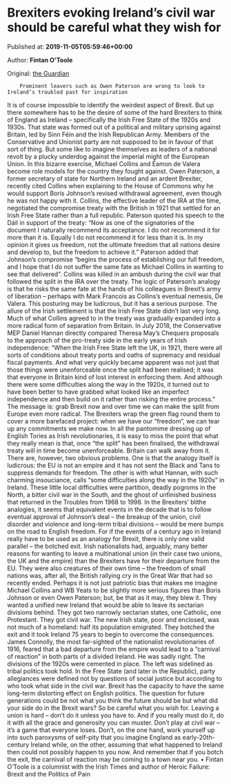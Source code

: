 
# Brexiters evoking Ireland’s civil war should be careful what they wish for

Published at: **2019-11-05T05:59:46+00:00**

Author: **Fintan O&#39;Toole**

Original: [the Guardian](https://www.theguardian.com/commentisfree/2019/nov/05/brexiters-ireland-civil-war-troubled-past)


        Prominent leavers such as Owen Paterson are wrong to look to Ireland’s troubled past for inspiration
      
It is of course impossible to identify the weirdest aspect of Brexit. But up there somewhere has to be the desire of some of the hard Brexiters to think of England as Ireland – specifically the Irish Free State of the 1920s and 1930s. That state was formed out of a political and military uprising against Britain, led by Sinn Féin and the Irish Republican Army. Members of the Conservative and Unionist party are not supposed to be in favour of that sort of thing. But some like to imagine themselves as leaders of a national revolt by a plucky underdog against the imperial might of the European Union. In this bizarre exercise, Michael Collins and Éamon de Valera become role models for the country they fought against.
Owen Paterson, a former secretary of state for Northern Ireland and an ardent Brexiter, recently cited Collins when explaining to the House of Commons why he would support Boris Johnson’s revised withdrawal agreement, even though he was not happy with it. Collins, the effective leader of the IRA at the time, negotiated the compromise treaty with the British in 1921 that settled for an Irish Free State rather than a full republic. Paterson quoted his speech to the Dáil in support of the treaty: “Now as one of the signatories of the document I naturally recommend its acceptance. I do not recommend it for more than it is. Equally I do not recommend it for less than it is. In my opinion it gives us freedom, not the ultimate freedom that all nations desire and develop to, but the freedom to achieve it.”
Paterson added that Johnson’s compromise “begins the process of establishing our full freedom, and I hope that I do not suffer the same fate as Michael Collins in wanting to see that delivered”. Collins was killed in an ambush during the civil war that followed the split in the IRA over the treaty. The logic of Paterson’s analogy is that he risks the same fate at the hands of his colleagues in Brexit’s army of liberation – perhaps with Mark Francois as Collins’s eventual nemesis, De Valera.
This posturing may be ludicrous, but it has a serious purpose. The allure of the Irish settlement is that the Irish Free State didn’t last very long. Much of what Collins agreed to in the treaty was gradually expanded into a more radical form of separation from Britain. In July 2018, the Conservative MEP Daniel Hannan directly compared Theresa May’s Chequers proposals to the approach of the pro-treaty side in the early years of Irish independence: “When the Irish Free State left the UK, in 1921, there were all sorts of conditions about treaty ports and oaths of supremacy and residual fiscal payments. And what very quickly became apparent was not just that those things were unenforceable once the split had been realised; it was that everyone in Britain kind of lost interest in enforcing them. And although there were some difficulties along the way in the 1920s, it turned out to have been better to have grabbed what looked like an imperfect independence and then build on it rather than risking the entire process.”
The message is: grab Brexit now and over time we can make the split from Europe even more radical. The Brexiters wrap the green flag round them to cover a more barefaced project: when we have our “freedom”, we can tear up any commitments we make now. In all the pantomime dressing up of English Tories as Irish revolutionaries, it is easy to miss the point that what they really mean is that, once “the split” has been finalised, the withdrawal treaty will in time become unenforceable. Britain can walk away from it.
There are, however, two obvious problems. One is that the analogy itself is ludicrous: the EU is not an empire and it has not sent the Black and Tans to suppress demands for freedom. The other is with what Hannan, with such charming insouciance, calls “some difficulties along the way in the 1920s” in Ireland. These little local difficulties were partition, deadly pogroms in the North, a bitter civil war in the South, and the ghost of unfinished business that returned in the Troubles from 1968 to 1998. In the Brexiters’ blithe analogies, it seems that equivalent events in the decade that is to follow eventual approval of Johnson’s deal – the breakup of the union, civil disorder and violence and long-term tribal divisions – would be mere bumps on the road to English freedom.
For if the events of a century ago in Ireland really have to be used as an analogy for Brexit, there is only one valid parallel – the botched exit. Irish nationalists had, arguably, many better reasons for wanting to leave a multinational union (in their case two unions, the UK and the empire) than the Brexiters have for their departure from the EU. They were also creatures of their own time – the freedom of small nations was, after all, the British rallying cry in the Great War that had so recently ended. Perhaps it is not just patriotic bias that makes me imagine Michael Collins and WB Yeats to be slightly more serious figures than Boris Johnson or even Owen Paterson; but, be that as it may, they blew it.
They wanted a unified new Ireland that would be able to leave its sectarian divisions behind. They got two narrowly sectarian states, one Catholic, one Protestant. They got civil war. The new Irish state, poor and enclosed, was not much of a homeland: half its population emigrated. They botched the exit and it took Ireland 75 years to begin to overcome the consequences. James Connolly, the most far-sighted of the nationalist revolutionaries of 1916, feared that a bad departure from the empire would lead to a “carnival of reaction” in both parts of a divided Ireland. He was sadly right.
The divisions of the 1920s were cemented in place. The left was sidelined as tribal politics took hold. In the Free State (and later in the Republic), party allegiances were defined not by questions of social justice but according to who took what side in the civil war. Brexit has the capacity to have the same long-term distorting effect on English politics. The question for future generations could be not what you think the future should be but what did your side do in the Brexit wars?
So be careful what you wish for. Leaving a union is hard – don’t do it unless you have to. And if you really must do it, do it with all the grace and generosity you can muster. Don’t play at civil war – it’s a game that everyone loses. Don’t, on the one hand, work yourself up into such paroxysms of self-pity that you imagine England as early-20th-century Ireland while, on the other, assuming that what happened to Ireland then could not possibly happen to you now.
And remember that if you botch the exit, the carnival of reaction may be coming to a town near you.
• Fintan O’Toole is a columnist with the Irish Times and author of Heroic Failure: Brexit and the Politics of Pain
